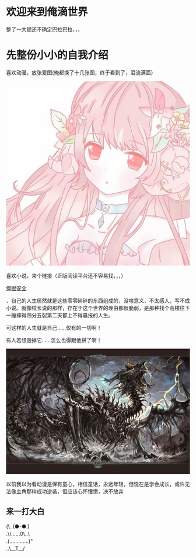 <!DOCTYPE html>
<html lang="zh-cn">
  <head>
	<meta charset="utf-8"/>
	<title>小小的世界</title>
	<style>
		body{
			background-image: url("1.jpg");
			background-repeat: repeat;no-repeat;
			background-position: left top;
			background-attachment: fixed;
		}
		div{
			margin-top: 1px;
			margin-bottom: 1px;
			padding-top:1px;
			padding-bottom: 1px;
		}
	</style>
</head>
<body>
<h1>欢迎来到俺滴世界</h1>
<p>整了一大顿还不确定巴拉巴拉，，，</p>
<h1>先整份小小的自我介绍</h1>
<p>喜欢动漫，放张爱图(俺都换了十几张图，终于看到了，泪流满面）</p>
<img src="123.jpg.jpeg">
<p>喜欢小说，来个链接（正版阅读平台还不容易找，，，）</p>
<a href="https://ubook.reader.qq.com/intro.html?bid=933335&amp;b_f=231004">俺很安全</a>
<p>、自己的人生居然就是这些零零碎碎的东西组成的，没啥意义，不太感人，写不成小说。就像校长说的那样，存在于这个世界的理由都很脆弱，是那种找个高楼往下一蹦摔得四分五裂第二天都上不得晨报的人生。</p>
<p>可这样的人生就是自己……仅有的一切啊！</p>
<p>有人若想毁掉它……怎么也得跟他拼了啊！</p>
<img src="lz.png">
<p>以前我以为看动漫是保有童心，相信童话，永远年轻，但现在是学会成长，或许无法像主角那样成功逆袭，但应该心怀憧憬，决不放弃</p>
<h2>来一打大白</h2>              
<div>(\..(●-●.) </div>
<div>.\/......0\..\  </div> 
<div>.(.............)" </div>
<div>..\__T__/ </div>  
</body>
</html>
